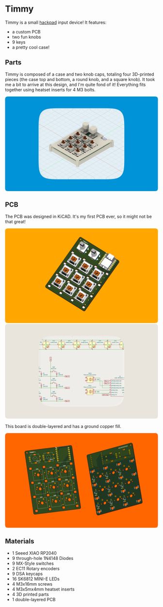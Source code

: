 # Timmy

Timmy is a small [hackpad](https://hackpad.hackclub.com/) input device!
It features:

- a custom PCB
- two fun knobs
- 9 keys
- a pretty cool case!

## Parts

Timmy is composed of a case and two knob caps, totaling four
3D-printed pieces (the case top and bottom, a round knob, and a square knob).
It took me a bit to arrive at this design, and I'm quite fond of
it! Everything fits together using heatset inserts for 4 M3 bolts.

![An angled top view of a macropad with 9 switches and two rotary encoders](./assets/case.png)

## PCB

The PCB was designed in KiCAD. It's my first PCB ever, so it might
not be that great!

![A render of PCB assembled with various components, including a microcontroller, two rotary encoders, and various switches](./assets/built.png)
![A stylized view of a screenshot of a part of the schematic for the PCB](./assets/schematic.png)

This board is double-layered and has a ground copper fill.

![Renders for the PCB without components from front and behind angles](./assets/pcb.png)

## Materials

- 1 Seeed XIAO RP2040
- 9 through-hole 1N4148 Diodes
- 9 MX-Style switches
- 2 EC11 Rotary encoders
- 9 DSA keycaps
- 16 SK6812 MINI-E LEDs
- 4 M3x16mm screws
- 4 M3x5mx4mm heatset inserts
- 4 3D printed parts
- 1 double-layered PCB
